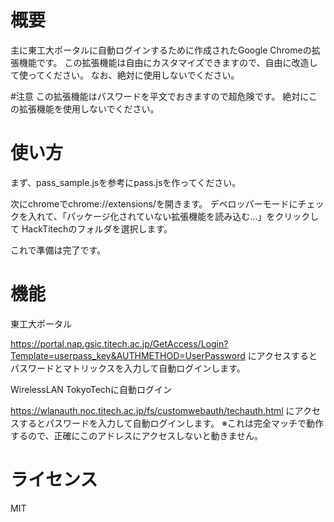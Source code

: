# 概要
主に東工大ポータルに自動ログインするために作成されたGoogle Chromeの拡張機能です。
この拡張機能は自由にカスタマイズできますので、自由に改造して使ってください。
なお、絶対に使用しないでください。

#注意
この拡張機能はパスワードを平文でおきますので超危険です。
絶対にこの拡張機能を使用しないでください。

# 使い方

まず、pass_sample.jsを参考にpass.jsを作ってください。

次にchromeでchrome://extensions/を開きます。
デベロッパーモードにチェックを入れて、「パッケージ化されていない拡張機能を読み込む...」をクリックして
HackTitechのフォルダを選択します。

これで準備は完了です。

# 機能
東工大ポータル

https://portal.nap.gsic.titech.ac.jp/GetAccess/Login?Template=userpass_key&AUTHMETHOD=UserPassword
にアクセスするとパスワードとマトリックスを入力して自動ログインします。



WirelessLAN TokyoTechに自動ログイン

https://wlanauth.noc.titech.ac.jp/fs/customwebauth/techauth.html
にアクセスするとパスワードを入力して自動ログインします。
※これは完全マッチで動作するので、正確にこのアドレスにアクセスしないと動きません。



# ライセンス
MIT
